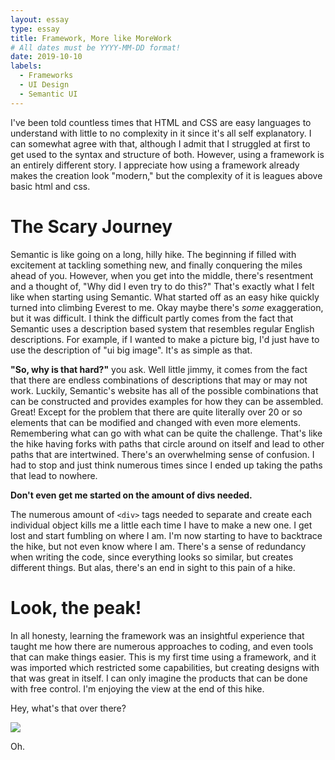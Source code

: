```yaml
---
layout: essay
type: essay
title: Framework, More like MoreWork
# All dates must be YYYY-MM-DD format!
date: 2019-10-10
labels:
  - Frameworks
  - UI Design
  - Semantic UI
---
```

I've been told countless times that HTML and CSS are easy languages to understand with little to no complexity in it since it's all self explanatory. I can somewhat agree with that, although I admit that I struggled at first to get used to the syntax and structure of both. However, using a framework is an entirely different story. I appreciate how using a framework already makes the creation look "modern," but the complexity of it is leagues above basic html and css.

# The Scary Journey # 
Semantic is like going on a long, hilly hike. The beginning if filled with excitement at tackling something new, and finally conquering the miles ahead of you. However, when you get into the middle, there's resentment and a thought of, "Why did I even try to do this?" That's exactly what I felt like when starting using Semantic. What started off as an easy hike quickly turned into climbing Everest to me. Okay maybe there's <i>some</i> exaggeration, but it was difficult. I think the difficult partly comes from the fact that Semantic uses a description based system that resembles regular English descriptions. For example, if I wanted to make a picture big, I'd just have to use the description of "ui big image". It's as simple as that. 

<b>"So, why is that hard?"</b> you ask. Well little jimmy, it comes from the fact that there are endless combinations of descriptions that may or may not work. Luckily, Semantic's website has all of the possible combinations that can be constructed and provides examples for how they can be assembled. Great! Except for the problem that there are quite literally over 20 or so elements that can be modified and changed with even more elements. Remembering what can go with what can be quite the challenge. That's like the hike having forks with paths that circle around on itself and lead to other paths that are intertwined. There's an overwhelming sense of confusion. I had to stop and just think numerous times since I ended up taking the paths that lead to nowhere.

<b>Don't even get me started on the amount of divs needed.</b>

The numerous amount of ```<div>``` tags needed to separate and create each individual object kills me a little each time I have to make a new one. I get lost and start fumbling on where I am. I'm now starting to have to backtrace the hike, but not even know where I am. There's a sense of redundancy when writing the code, since everything looks so similar, but creates different things. But alas, there's an end in sight to this pain of a hike.

# Look, the peak! #
In all honesty, learning the framework was an insightful experience that taught me how there are numerous approaches to coding, and even tools that can make things easier. This is my first time using a framework, and it was imported which restricted some capabilities, but creating designs with that was great in itself. I can only imagine the products that can be done with free control. I'm enjoying the view at the end of this hike. 

Hey, what's that over there?

<img class="ui image" src="{{ site.baseurl }}/images/frameworkmeme.jpg">

Oh.
